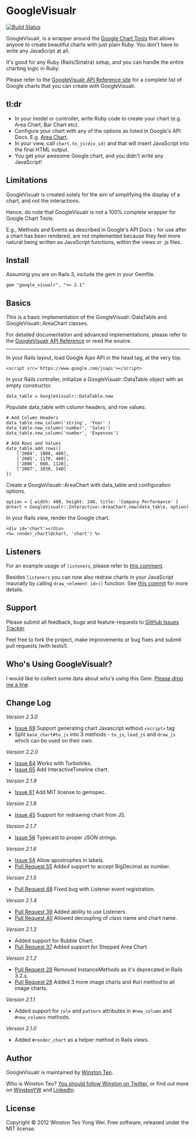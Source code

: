 # GoogleVisualr

[<img src="https://secure.travis-ci.org/winston/google_visualr.png?branch=master" alt="Build Status" />](http://travis-ci.org/winston/google_visualr)

GoogleVisualr, is a wrapper around the [Google Chart Tools](http://code.google.com/apis/chart/interactive/docs/) that allows anyone to create beautiful charts with just plain Ruby. You don't have to write any JavaScript at all.

It's good for any Ruby (Rails/Sinatra) setup, and you can handle the entire charting logic in Ruby.

Please refer to the [GoogleVisualr API Reference site](http://googlevisualr.heroku.com/) for a complete list of Google charts that you can create with GoogleVisualr.

## tl:dr

* In your model or controller, write Ruby code to create your chart (e.g. Area Chart, Bar Chart etc).
* Configure your chart with any of the options as listed in Google's API Docs. E.g. [Area Chart](http://code.google.com/apis/chart/interactive/docs/gallery/areachart.html#Configuration_Options).
* In your view, call `chart.to_js(div_id)` and that will insert JavaScript into the final HTML output.
* You get your awesome Google chart, and you didn't write any JavaScript!

## Limitations

GoogleVisualr is created solely for the aim of simplifying the display of a chart, and not the interactions.

Hence, do note that GoogleVisualr is not a 100% complete wrapper for Google Chart Tools.

E.g., Methods and Events as described in Google's API Docs - for use after a chart has been rendered, are not implemented because they feel more natural being written as JavaScript functions, within the views or .js files.

## Install

Assuming you are on Rails 3, include the gem in your Gemfile.

    gem "google_visualr", ">= 2.1"

## Basics

This is a basic implementation of the GoogleVisualr::DataTable and GoogleVisualr::AreaChart classes.

For detailed documentation and advanced implementations, please refer to the [GoogleVisualr API Reference](http://googlevisualr.heroku.com/) or read the source.

---

In your Rails layout, load Google Ajax API in the head tag, at the very top.

    <script src='https://www.google.com/jsapi'></script>

In your Rails controller, initialize a GoogleVisualr::DataTable object with an empty constructor.

    data_table = GoogleVisualr::DataTable.new

Populate data_table with column headers, and row values.

	# Add Column Headers
	data_table.new_column('string', 'Year' )
	data_table.new_column('number', 'Sales')
	data_table.new_column('number', 'Expenses')

	# Add Rows and Values
	data_table.add_rows([
		['2004', 1000, 400],
		['2005', 1170, 460],
		['2006', 660, 1120],
		['2007', 1030, 540]
	])

Create a GoogleVisualr::AreaChart with data_table and configuration options.

	option = { width: 400, height: 240, title: 'Company Performance' }
	@chart = GoogleVisualr::Interactive::AreaChart.new(data_table, option)

In your Rails view, render the Google chart.

	<div id='chart'></div>
	<%= render_chart(@chart, 'chart') %>

## Listeners

For an example usage of `listeners`, please refer to [this comment](https://github.com/winston/google_visualr/issues/36#issuecomment-9880256).

Besides `listeners` you can now also redraw charts in your JavaScript maunally by calling `draw_<element id>()` function. See [this commit](https://github.com/winston/google_visualr/commit/e5554886bd83f56dd31bbc543fdcf1e24523776a) for more details.

## Support

Please submit all feedback, bugs and feature-requests to [GitHub Issues Tracker](http://github.com/winston/google_visualr/issues).

Feel free to fork the project, make improvements or bug fixes and submit pull requests (with tests!).

## Who's Using GoogleVisualr?

I would like to collect some data about who's using this Gem. [Please drop me a line](mailto:winstonyw+googlevisualr@gmail.com).

## Change Log

<em>Version 2.3.0</em>

* [Issue 69](https://github.com/winston/google_visualr/pull/69) Support generating chart Javascript without `<script>` tag
* Split `base_chart#to_js` into 3 methods - `to_js`, `load_js` and `draw_js` which can be used on their own.

<em>Version 2.2.0</em>

* [Issue 64](https://github.com/winston/google_visualr/pull/64) Works with Turbolinks.
* [Issue 65](https://github.com/winston/google_visualr/pull/65) Add InteractiveTimeline chart.

<em>Version 2.1.9</em>

* [Issue 61](https://github.com/winston/google_visualr/issues/45) Add MIT license to gemspec.

<em>Version 2.1.8</em>

* [Issue 45](https://github.com/winston/google_visualr/issues/45) Support for redrawing chart from JS.

<em>Version 2.1.7</em>

* [Issue 56](https://github.com/winston/google_visualr/issues/56) Typecast to proper JSON strings.

<em>Version 2.1.6</em>

* [Issue 54](https://github.com/winston/google_visualr/issues/54) Allow apostrophes in labels.
* [Pull Request 55](https://github.com/winston/google_visualr/pull/55) Added support to accept BigDecimal as number.

<em>Version 2.1.5</em>

* [Pull Request 48](https://github.com/winston/google_visualr/pull/48) Fixed bug with Listener event registration.

<em>Version 2.1.4</em>

* [Pull Request 39](https://github.com/winston/google_visualr/pull/39) Added ability to use Listeners.
* [Pull Request 40](https://github.com/winston/google_visualr/pull/40) Allowed decoupling of class name and chart name.

<em>Version 2.1.3</em>

* Added support for Bubble Chart.
* [Pull Request 37](https://github.com/winston/google_visualr/pull/37) Added support for Stepped Area Chart.

<em>Version 2.1.2</em>

* [Pull Request 28](https://github.com/winston/google_visualr/pull/28) Removed InstanceMethods as it's deprecated in Rails 3.2.x.
* [Pull Request 26](https://github.com/winston/google_visualr/pull/26) Added 3 more image charts and #uri method to all image charts.

<em>Version 2.1.1</em>

* Added support for `role` and `pattern` attributes in `#new_column` and `#new_columns` methods.

<em>Version 2.1.0</em>

* Added `#render_chart` as a helper method in Rails views.

## Author

GoogleVisualr is maintained by [Winston Teo](mailto:winstonyw+googlevisualr@gmail.com).

Who is Winston Teo? [You should follow Winston on Twitter](http://www.twitter.com/winstonyw), or find out more on [WinstonYW](http://www.winstonyw.com) and [LinkedIn](http://sg.linkedin.com/in/winstonyw).

## License

Copyright © 2012 Winston Teo Yong Wei. Free software, released under the MIT license.
